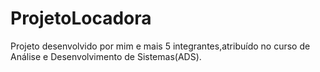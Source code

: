 # ProjetoLocadora
Projeto desenvolvido por mim e mais 5 integrantes,atribuído no curso de Análise e Desenvolvimento de Sistemas(ADS).
